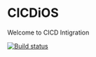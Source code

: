 # CICDiOS
Welcome to CICD Intigration

[![Build status](https://build.appcenter.ms/v0.1/apps/fa4bdd4c-66b2-48d9-b245-d6df9ec3bc13/branches/dev/badge)](https://appcenter.ms)
